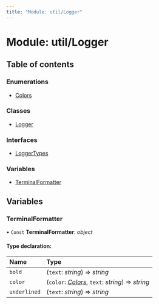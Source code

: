 ```yaml
---
title: "Module: util/Logger"
---
```


# Module: util/Logger

## Table of contents

### Enumerations

- [Colors](../enums/util_logger.colors.md)

### Classes

- [Logger](../classes/util_logger.logger.md)

### Interfaces

- [LoggerTypes](../interfaces/util_logger.loggertypes.md)

### Variables

- [TerminalFormatter](util_logger.md#terminalformatter)

## Variables

### TerminalFormatter

• `Const` **TerminalFormatter**: *object*

#### Type declaration:

Name | Type |
:------ | :------ |
`bold` | (`text`: *string*) => *string* |
`color` | (`color`: [*Colors*](../enums/util_logger.colors.md), `text`: *string*) => *string* |
`underlined` | (`text`: *string*) => *string* |
